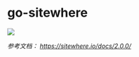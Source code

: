 # go-sitewhere


![](https://github.com/spider1998/go-sitewhere/blob/master/sites.svg)


*参考文档： https://sitewhere.io/docs/2.0.0/*

